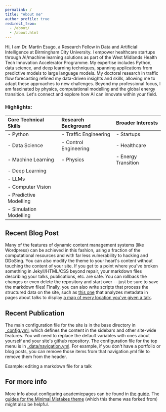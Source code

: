 ```yaml
---
permalink: /
title: "About me"
author_profile: true
redirect_from: 
  - /about/
  - /about.html
---
```


Hi, I am Dr. Martin Esugo, a Research Fellow in Data and Artificial Intelligence at Birmingham City University. I empower healthcare startups through AI/machine learning solutions as part of the West Midlands Health Tech Innovation Accelerator Programme. My expertise includes Python, data science, and deep learning techniques, spanning applications from predictive models to large language models. My doctoral research in traffic flow forecasting refined my data-driven insights and skills, allowing me to adapt these approaches to new challenges. Beyond my professional focus, I am fascinated by physics, computational modelling and the global energy transition. Let's connect and explore how AI can innovate within your field.

### Highlights:

| Core Technical Skills    | Research Background      | Broader Interests        |
|:-------------------------|:-------------------------|:-------------------------|
| - Python                 | - Traffic Engineering    | - Startups               |
| - Data Science           | - Control Engineering    | - Healthcare             |
| - Machine Learning       | - Physics                | - Energy Transition      |
| - Deep Learning          |                          |                          |
| - LLMs                   |                          |                          |
| - Computer Vision        |                          |                          |
| - Predictive Modelling   |                          |                          |
| - Simulation Modelling   |                          |                          |



## Recent Blog Post

Many of the features of dynamic content management systems (like Wordpress) can be achieved in this fashion, using a fraction of the computational resources and with far less vulnerability to hacking and DDoSing. You can also modify the theme to your heart's content without touching the content of your site. If you get to a point where you've broken something in Jekyll/HTML/CSS beyond repair, your markdown files describing your talks, publications, etc. are safe. You can rollback the changes or even delete the repository and start over -- just be sure to save the markdown files! Finally, you can also write scripts that process the structured data on the site, such as [this one](https://github.com/academicpages/academicpages.github.io/blob/master/talkmap.ipynb) that analyzes metadata in pages about talks to display [a map of every location you've given a talk](https://academicpages.github.io/talkmap.html).


Recent Publication
------
The main configuration file for the site is in the base directory in [_config.yml](https://github.com/academicpages/academicpages.github.io/blob/master/_config.yml), which defines the content in the sidebars and other site-wide features. You will need to replace the default variables with ones about yourself and your site's github repository. The configuration file for the top menu is in [_data/navigation.yml](https://github.com/academicpages/academicpages.github.io/blob/master/_data/navigation.yml). For example, if you don't have a portfolio or blog posts, you can remove those items from that navigation.yml file to remove them from the header. 

Example: editing a markdown file for a talk


For more info
------
More info about configuring academicpages can be found in [the guide](https://academicpages.github.io/markdown/). The [guides for the Minimal Mistakes theme](https://mmistakes.github.io/minimal-mistakes/docs/configuration/) (which this theme was forked from) might also be helpful.
